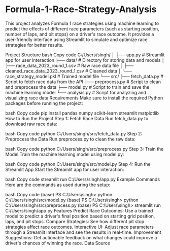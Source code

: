 # Formula-1-Race-Strategy-Analysis
This project analyzes Formula 1 race strategies using machine learning to predict the effects of different race parameters (such as starting position, number of laps, and pit stops) on a driver's race outcome. It provides a user-friendly interface using Streamlit to simulate and optimize race strategies for better results.

Project Structure
bash
Copy code
C:/Users/singh/
│
├── app.py                    # Streamlit app for user interaction
├── data/                     # Directory for storing data and models
│   ├── race_data_2023_round_1.csv       # Raw race data file
│   ├── cleaned_race_data_2023_round_1.csv # Cleaned data
│   └── race_strategy_model.pkl          # Trained model file
└── src/
    ├── fetch_data.py         # Script to fetch race data from the API
    ├── preprocess.py         # Script to clean and preprocess the data
    ├── model.py              # Script to train and save the machine learning model
    └── analysis.py           # Script for analyzing and visualizing race data
Requirements
Make sure to install the required Python packages before running the project:

bash
Copy code
pip install pandas numpy scikit-learn streamlit matplotlib
How to Run the Project
Step 1: Fetch Race Data
Run fetch_data.py to download raw race data:

bash
Copy code
python C:/Users/singh/src/fetch_data.py
Step 2: Preprocess the Data
Run preprocess.py to clean the raw data:

bash
Copy code
python C:/Users/singh/src/preprocess.py
Step 3: Train the Model
Train the machine learning model using model.py:

bash
Copy code
python C:/Users/singh/src/model.py
Step 4: Run the Streamlit App
Start the Streamlit app for user interaction:

bash
Copy code
streamlit run C:/Users/singh/app.py
Example Commands
Here are the commands as used during the setup:

bash
Copy code
(base) PS C:\Users\singh> python C:/Users/singh/src/model.py
(base) PS C:\Users\singh> python C:/Users/singh/src/preprocess.py
(base) PS C:\Users\singh> streamlit run C:/Users/singh/app.py
Features
Predict Race Outcomes: Use a trained model to predict a driver's final position based on starting grid position, laps, and pit stops.
Compare Strategies: See how different pit stop strategies affect race outcomes.
Interactive UI: Adjust race parameters through a Streamlit interface and see the results in real-time.
Improvement Suggestions: Get actionable feedback on what changes could improve a driver's chances of winning the race.
Data Source
